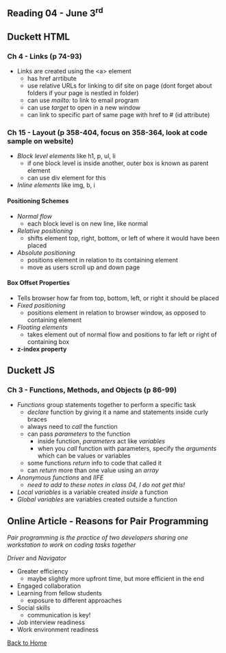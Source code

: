 ## Reading 04 - June 3<sup>rd</sup>

## **Duckett HTML**

### Ch 4 - Links (p 74-93)
- Links are created using the \<a> element
  - has href arrtibute
  - use relative URLs for linking to dif site on page (dont forget about folders if your page is nestled in folder)
  - can use *mailto:* to link to email program
  - can use *target* to open in a new window  
  - can link to specific part of same page with href to # (id attribute)

### Ch 15 - Layout (p 358-404, focus on 358-364, look at code sample on website)
- *Block level elements* like h1, p, ul, li
  - if one block level is inside another, outer box is known as parent element
  - can use div element for this
- *Inline elements* like img, b, i

#### Positioning Schemes
- *Normal flow*
  - each block level is on new line, like normal
- *Relative positioning*
  - shifts element top, right, bottom, or left of where it would have been placed
- *Absolute positioning*
  - positions element in relation to its containing element
  - move as users scroll up and down page 

#### Box Offset Properties
- Tells browser how far from top, bottom, left, or right it should be placed
- *Fixed positioning*
  - positions element in relation to browser window, as opposed to containing element
- *Floating elements*
  - takes element out of normal flow and positions to far left or right of containing box
- **z-index property**
  
## **Duckett JS**

### Ch 3 - Functions, Methods, and Objects (p 86-99)
- *Functions* group statements together to perform a specific task
  - *declare* function by giving it a name and statements inside curly braces
  - always need to *call* the function
  - can pass *parameters* to the function
    - inside function, *parameters* act like *variables*
    - when you *call* function with parameters, specify the *arguments* which can be values or variables
  - some functions *return* info to code that called it
  - can *return* more than one value using an *array*
- *Anonymous functions* and *IIFE*
  - *need to add to these notes in class 04, I do not get this!*
  <!-- add to these notes!! -->
- *Local variables* is a variable created *inside* a function
- *Global variables* are variables created outside a function


## **Online Article** - Reasons for Pair Programming

*Pair programming is the practice of two developers sharing one workstation to work on coding tasks together*

*Driver* and *Navigator*

- Greater efficiency
  - maybe slightly more upfront time, but more efficient in the end
- Engaged collaboration
- Learning from fellow students
  - exposure to different approaches
- Social skills
  - communication is key!
- Job interview readiness
- Work environment readiness


[Back to Home](README.md)